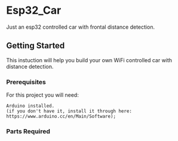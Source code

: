 # Esp32_Car
Just an esp32 controlled car with frontal distance detection. 

## Getting Started
This instuction will help you build your own WiFi controlled car with distance detection.

### Prerequisites
For this project you will need:
```
Arduino installed.
(if you don't have it, install it through here: https://www.arduino.cc/en/Main/Software);
```

### Parts Required
